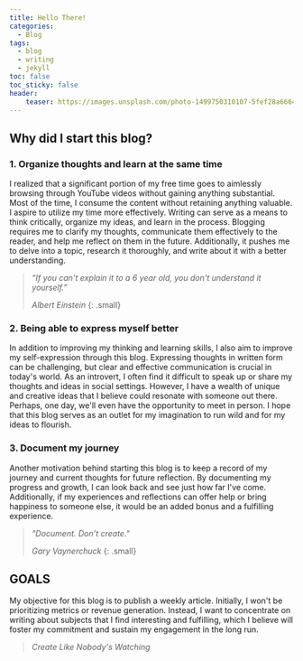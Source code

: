 ```yaml
---
title: Hello There!
categories:
  - Blog
tags:
  - blog
  - writing
  - jekyll
toc: false
toc_sticky: false
header:
    teaser: https://images.unsplash.com/photo-1499750310107-5fef28a66643?ixlib=rb-4.0.3&ixid=MnwxMjA3fDB8MHxwaG90by1wYWdlfHx8fGVufDB8fHx8&auto=format&fit=crop&w=1000&q=80
---
```



## Why did I start this blog? 
### 1. Organize thoughts and learn at the same time
I realized that a significant portion of my free time goes to aimlessly browsing through YouTube videos without gaining anything substantial. Most of the time, I consume the content without retaining anything valuable. I aspire to utilize my time more effectively. Writing can serve as a means to think critically, organize my ideas, and learn in the process. Blogging requires me to clarify my thoughts, communicate them effectively to the reader, and help me reflect on them in the future. Additionally, it pushes me to delve into a topic, research it thoroughly, and write about it with a better understanding.
> *“If you can't explain it to a 6 year old, you don't understand it yourself.”*
> 
> <cite>Albert Einstein</cite>
{: .small}

### 2. Being able to express myself better
In addition to improving my thinking and learning skills, I also aim to improve my self-expression through this blog. Expressing thoughts in written form can be challenging, but clear and effective communication is crucial in today's world. As an introvert, I often find it difficult to speak up or share my thoughts and ideas in social settings. However, I have a wealth of unique and creative ideas that I believe could resonate with someone out there. Perhaps, one day, we'll even have the opportunity to meet in person. I hope that this blog serves as an outlet for my imagination to run wild and for my ideas to flourish.

### 3. Document my journey
Another motivation behind starting this blog is to keep a record of my journey and current thoughts for future reflection. By documenting my progress and growth, I can look back and see just how far I've come. Additionally, if my experiences and reflections can offer help or bring happiness to someone else, it would be an added bonus and a fulfilling experience.
> *"Document. Don’t create."*
>
> <cite>Gary Vaynerchuck</cite>
{: .small}

## GOALS
My objective for this blog is to publish a weekly article. Initially, I won't be prioritizing metrics or revenue generation. Instead, I want to concentrate on writing about subjects that I find interesting and fulfilling, which I believe will foster my commitment and sustain my engagement in the long run.
> *Create Like Nobody's Watching*
